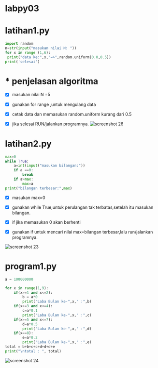 # labpy03
# **latihan1.py**
```python
import random
n=str(input("masukan nilai N: "))
for x in range (1,6):
 print("data ke:",x,"=>",random.uniform(0.0,0.5))
print('selesai')
```
# * **penjelasan algoritma**

- [x] masukan nilai N =5

- [x] gunakan for range ,untuk mengulang data 

- [x] cetak data dan memasukan random.uniform kurang dari 0.5

- [x] jika selesai RUN/jalankan programnya.
![screenshot 26](https://user-images.githubusercontent.com/46512724/52929877-c1154700-3378-11e9-98c2-b70862ae0ed4.png)

# **latihan2.py**
```python
max=0
while True:
	a=int(input("masukan bilangan:"))
	if a ==0:
		break
	if a>max:
		max=a
print("bilangan terbesar:",max)
```
- [x] masukan max=0

- [x] gunakan while True,untuk perulangan tak terbatas,setelah itu masukan bilangan.

- [x] if jika memasukan 0 akan berhenti

- [x] gunakan if untuk mencari nilai max=bilangan terbesar,lalu run/jalankan programnya.

![screenshot 23](https://user-images.githubusercontent.com/46512724/52930177-08500780-337a-11e9-8658-ba76fe9c3aec.png)


# **program1.py**
```python
a = 100000000

for x in range(1,9):
    if(x>=1 and x<=2):
        b = a*0
        print("Laba Bulan ke-",x," :",b)
    if(x>=3 and x<=4):
        c=a*0.1
        print("Laba Bulan ke-",x," :",c)
    if(x>=5 and x<=7):
        d=a*0.5
        print("Laba Bulan ke-",x," :",d)
    if(x==8):
        e=a*0.2
        print("Laba Bulan ke-",x," :",e)
total = b+b+c+c+d+d+d+e
print("\ntotal : ", total)     
```
![screenshot 24](https://user-images.githubusercontent.com/46512724/52929895-d5594400-3378-11e9-8e0d-5cf9b69ef337.png)

